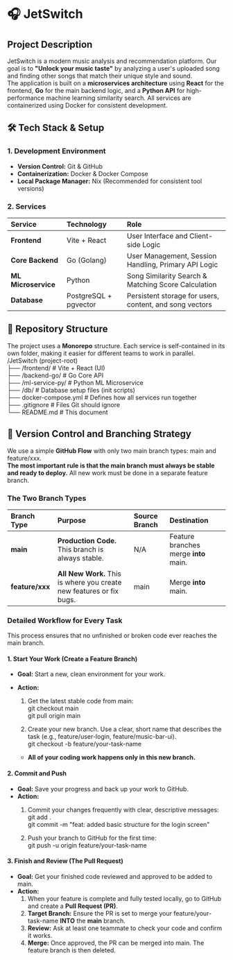 # **🎧 JetSwitch**

## **Project Description**

JetSwitch is a modern music analysis and recommendation platform. Our goal is to **"Unlock your music taste"** by analyzing a user's uploaded song and finding other songs that match their unique style and sound.  
The application is built on a **microservices architecture** using **React** for the frontend, **Go** for the main backend logic, and a **Python API** for high-performance machine learning similarity search. All services are containerized using Docker for consistent development.

## **🛠️ Tech Stack & Setup**

### **1\. Development Environment**

* **Version Control:** Git & GitHub  
* **Containerization:** Docker & Docker Compose  
* **Local Package Manager:** Nix (Recommended for consistent tool versions)

### **2\. Services**

| Service | Technology | Role |
| :---- | :---- | :---- |
| **Frontend** | Vite \+ React | User Interface and Client-side Logic |
| **Core Backend** | Go (Golang) | User Management, Session Handling, Primary API Logic |
| **ML Microservice** | Python | Song Similarity Search & Matching Score Calculation |
| **Database** | PostgreSQL \+ pgvector | Persistent storage for users, content, and song vectors |

## **📂 Repository Structure**

The project uses a **Monorepo** structure. Each service is self-contained in its own folder, making it easier for different teams to work in parallel.  
/JetSwitch (project-root)  
├── /frontend/            \# Vite \+ React (UI)  
├── /backend-go/          \# Go Core API  
├── /ml-service-py/       \# Python ML Microservice  
├── /db/                  \# Database setup files (init scripts)  
├── docker-compose.yml    \# Defines how all services run together  
├── .gitignore            \# Files Git should ignore  
└── README.md             \# This document

## **🌳 Version Control and Branching Strategy**

We use a simple **GitHub Flow** with only two main branch types: main and feature/xxx.  
**The most important rule is that the main branch must always be stable and ready to deploy.** All new work must be done in a separate feature branch.

### **The Two Branch Types**

| Branch Type | Purpose | Source Branch | Destination |
| :---- | :---- | :---- | :---- |
| **main** | **Production Code.** This branch is always stable. | N/A | Feature branches merge **into** main. |
| **feature/xxx** | **All New Work.** This is where you create new features or fix bugs. | main | Merge **into** main. |

### **Detailed Workflow for Every Task**

This process ensures that no unfinished or broken code ever reaches the main branch.

#### **1\. Start Your Work (Create a Feature Branch)**

* **Goal:** Start a new, clean environment for your work.  
* **Action:**  
  1. Get the latest stable code from main:  
     git checkout main  
     git pull origin main

  2. Create your new branch. Use a clear, short name that describes the task (e.g., feature/user-login, feature/music-bar-ui).  
     git checkout \-b feature/your-task-name

  * **All of your coding work happens only in this new branch.**

#### **2\. Commit and Push**

* **Goal:** Save your progress and back up your work to GitHub.  
* **Action:**  
  1. Commit your changes frequently with clear, descriptive messages:  
     git add .  
     git commit \-m "feat: added basic structure for the login screen"

  2. Push your branch to GitHub for the first time:  
     git push \-u origin feature/your-task-name

#### **3\. Finish and Review (The Pull Request)**

* **Goal:** Get your finished code reviewed and approved to be added to main.  
* **Action:**  
  1. When your feature is complete and fully tested locally, go to GitHub and create a **Pull Request (PR)**.  
  2. **Target Branch:** Ensure the PR is set to merge your feature/your-task-name **INTO** the **main** branch.  
  3. **Review:** Ask at least one teammate to check your code and confirm it works.  
  4. **Merge:** Once approved, the PR can be merged into main. The feature branch is then deleted.
